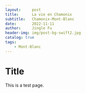 ```yaml
---
layout:     post
title:      La vie en Chamonix
subtitle:   Chamonix-Mont-Blanc
date:       2022-11-11
author:     Jingle Fu
header-img: img/post-bg-swift2.jpg
catalog: true
tags:
    - Mont-Blanc
---
```



# Title

This is a test page.
